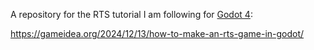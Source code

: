 A repository for the RTS tutorial I am following for <ins>Godot 4</ins>: 

https://gameidea.org/2024/12/13/how-to-make-an-rts-game-in-godot/
